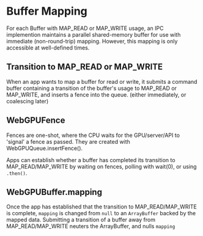# Buffer Mapping

For each Buffer with MAP_READ or MAP_WRITE usage, an IPC implemention maintains
a parallel shared-memory buffer for use with immediate (non-round-trip) mapping.
However, this mapping is only accessible at well-defined times.

## Transition to MAP_READ or MAP_WRITE

When an app wants to map a buffer for read or write, it submits a command buffer
containing a transition of the buffer's usage to MAP_READ or MAP_WRITE, and
inserts a fence into the queue. (either immediately, or coalescing later)

## WebGPUFence

Fences are one-shot, where the CPU waits for the GPU/server/API to 'signal'
a fence as passed. They are created with WebGPUQueue.insertFence().

Apps can establish whether a buffer has completed its transition to
MAP_READ/MAP_WRITE by waiting on fences, polling with wait(0), or using `.then()`.

## WebGPUBuffer.mapping

Once the app has established that the transition to MAP_READ/MAP_WRITE is
complete, `mapping` is changed from `null` to an `ArrayBuffer` backed by the
mapped data. Submitting a transition of a buffer away from MAP_READ/MAP_WRITE
neuters the ArrayBuffer, and nulls `mapping`
